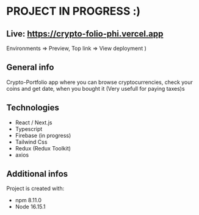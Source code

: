 # PROJECT IN PROGRESS :)

## Live: https://crypto-folio-phi.vercel.app

Environments => Preview, Top link => View deployment )

## General info

Crypto-Portfolio app where you can browse cryptocurrencies, check your coins and get date, when you bought it (Very usefull for paying taxes)s

## Technologies

- React / Next.js
- Typescript
- Firebase (in progress)
- Tailwind Css
- Redux (Redux Toolkit)
- axios

## Additional infos

Project is created with:

- npm 8.11.0
- Node 16.15.1
